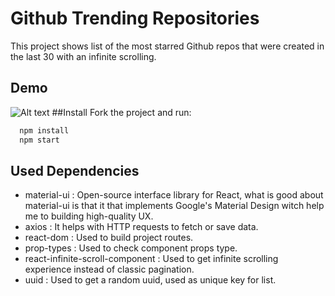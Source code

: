# Github Trending Repositories 
This project shows list of the most starred Github repos that were created in the last 30 with an infinite scrolling.
## Demo
![Alt text](github-trending-repos-demo.gif) 
##Install
Fork the project and run:
```bash
  npm install 
  npm start
```
## Used Dependencies
* material-ui : Open-source interface library for React, what is good about material-ui is that it that implements Google's Material Design witch help me to building high-quality UX. 
* axios : It helps with HTTP requests to fetch or save data.
* react-dom : Used to build project routes.
* prop-types : Used to check component props type.
* react-infinite-scroll-component : Used to get infinite scrolling experience instead of classic pagination.
* uuid : Used to get a random uuid, used as unique key for list. 
